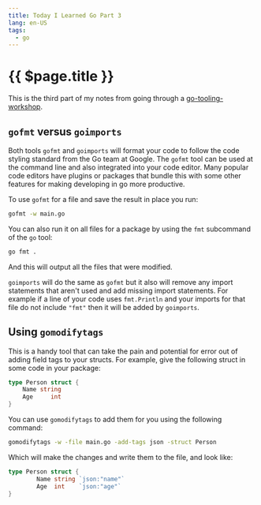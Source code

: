 ```yaml
---
title: Today I Learned Go Part 3
lang: en-US
tags:
  - go
---
```


# {{ $page.title }}

This is the third part of my notes from going through a [go-tooling-workshop](https://github.com/campoy/go-tooling-workshop/).

## `gofmt` versus `goimports`

Both tools `gofmt` and `goimports` will format your code to follow the code styling standard from the Go team at Google.  The `gofmt` tool can be used at the command line and also integrated into your code editor.  Many popular code editors have plugins or packages that bundle this with some other features for making developing in go more productive.

To use `gofmt` for a file and save the result in place you run:

```bash
gofmt -w main.go
```

You can also run it on all files for a package by using the `fmt` subcommand of the `go` tool:

```bash
go fmt .
```

And this will output all the files that were modified.

`goimports` will do the same as `gofmt` but it also will remove any import statements that aren't used and add missing import statements.  For example if a line of your code uses `fmt.Println` and your imports for that file do not include `"fmt"` then it will be added by `goimports`.

## Using `gomodifytags`

This is a handy tool that can take the pain and potential for error out of adding field tags to your structs.  For example, give the following struct in some code in your package:

```go
type Person struct {
	Name string
	Age		int
}
```
You can use `gomodifytags` to add them for you using the following command:

```bash
gomodifytags -w -file main.go -add-tags json -struct Person
```
Which will make the changes and write them to the file, and look like:

```go
type Person struct {
        Name string `json:"name"`
        Age  int    `json:"age"`
}
```
